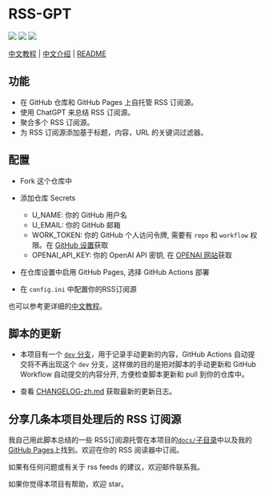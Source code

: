 # RSS-GPT

![](https://img.shields.io/github/last-commit/yinan-c/RSS-GPT/main?label=updated)
[![](https://img.shields.io/github/actions/workflow/status/yinan-c/RSS-GPT/cron-job.yml?label=cron-job)](https://github.com/yinan-c/RSS-GPT/actions/workflows/cron-job.yml)
![](https://img.shields.io/github/stars/yinan-c/RSS-GPT)

[中文教程](https://yinan.me/rss-gpt-manual-zh.html) | [中文介绍](https://yinan.me/rss-gpt.html) | [README](README.md)

## 功能

- 在 GitHub 仓库和 GitHub Pages 上自托管 RSS 订阅源。
- 使用 ChatGPT 来总结 RSS 订阅源。
- 聚合多个 RSS 订阅源。
- 为 RSS 订阅源添加基于标题，内容，URL 的关键词过滤器。

## 配置

- Fork 这个仓库中
- 添加仓库 Secrets
    - U_NAME: 你的 GitHub 用户名
    - U_EMAIL: 你的 GitHub 邮箱
    - WORK_TOKEN: 你的 GitHub 个人访问令牌, 需要有 `repo` 和 `workflow` 权限。在 [GitHub 设置](https://github.com/settings/tokens/new)获取
    - OPENAI_API_KEY: 你的 OpenAI API 密钥, 在 [OPENAI 网站](https://platform.openai.com/account/api-keys)获取

- 在仓库设置中启用 GitHub Pages, 选择 GitHub Actions 部署
- 在 `config.ini` 中配置你的RSS订阅源

也可以参考更详细的[中文教程](https://yinan.me/rss-gpt-manual-zh.html)。

## 脚本的更新

- 本项目有一个 [`dev` 分支](https://github.com/yinan-c/RSS-GPT/tree/dev)，用于记录手动更新的内容，GitHub Actions 自动提交将不再出现这个 `dev` 分支，这样做的目的是把对脚本的手动更新和 GitHub Workflow 自动提交的内容分开, 方便检查脚本更新和 pull 到你的仓库中。

- 查看 [CHANGELOG-zh.md](CHANGELOG-zh.md) 获取最新的更新日志。

## 分享几条本项目处理后的 RSS 订阅源

我自己用此脚本总结的一些 RSS订阅源托管在本项目的[`docs/`子目录](https://github.com/yinan-c/RSS-GPT/tree/main/docs)中以及我的 [GitHub Pages](https://yinan.me/RSS-GPT/)上找到。欢迎在你的 RSS 阅读器中订阅。

如果有任何问题或有关于 rss feeds 的建议，欢迎邮件联系我。

如果你觉得本项目有帮助，欢迎 star。